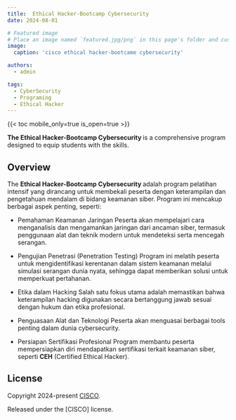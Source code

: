```yaml
---
title:  Ethical Hacker-Bootcamp Cybersecurity
date: 2024-08-01

# Featured image
# Place an image named `featured.jpg/png` in this page's folder and customize its options here.
image:
  caption: 'cisco ethical hacker-bootcame cybersecurity'

authors:
  - admin

tags:
  - CyberSecurity
  - Programing
  - Ethical Hacker
---
```



{{< toc mobile_only=true is_open=true >}}

<b> The Ethical Hacker-Bootcamp Cybersecurity </b> is a comprehensive program designed to equip students with the skills.

## Overview
The <b> Ethical Hacker-Bootcamp Cybersecurity </b> adalah program pelatihan intensif yang dirancang untuk membekali peserta dengan keterampilan dan pengetahuan mendalam di bidang keamanan siber. Program ini mencakup berbagai aspek penting, seperti:

- Pemahaman Keamanan Jaringan
  Peserta akan mempelajari cara menganalisis dan mengamankan jaringan dari ancaman siber, termasuk penggunaan alat dan teknik modern untuk mendeteksi serta mencegah serangan.

- Pengujian Penetrasi (Penetration  Testing)
  Program ini melatih peserta untuk mengidentifikasi kerentanan dalam sistem keamanan melalui simulasi serangan dunia nyata, sehingga dapat memberikan solusi untuk memperkuat pertahanan.

- Etika dalam Hacking
  Salah satu fokus utama adalah memastikan bahwa keterampilan hacking digunakan secara bertanggung jawab sesuai dengan hukum dan etika profesional.

- Penguasaan Alat dan Teknologi
  Peserta akan menguasai berbagai tools penting dalam dunia cybersecurity.

- Persiapan Sertifikasi Profesional
  Program membantu peserta mempersiapkan diri mendapatkan sertifikasi terkait keamanan siber, seperti <b>CEH</b> (Certified Ethical Hacker).

## License

Copyright 2024-present [CISCO](https://www.netacad.com).

Released under the [CISCO] license.
